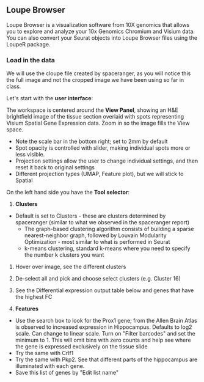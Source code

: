 ## Loupe Browser

Loupe Browser is a  visualization software from 10X genomics that allows you to explore and analyze your 10x Genomics Chromium and Visium data. You can also convert your Seurat objects into Loupe Browser files using the LoupeR package.

### Load in the data
We will use the cloupe file created by spaceranger, as you will notice this the full image and not the cropped image we have been using so far in class.


Let's start with the **user interface**:

The workspace is centered around the **View Panel**, showing an H&E brightfield image of the tissue section overlaid with spots representing Visium Spatial Gene Expression data. Zoom in so the image fills the View space.
* Note the scale bar in the bottom right; set to 2mm by default
* Spot opacity is controlled with slider, making individual spots more or less visible.
* Projection settings allow the user to change individual settings, and then reset it back to original settings
* Different projection types (UMAP, Feature plot), but we will stick to Spatial
  
On the left hand side you have the **Tool selector**:

1. **Clusters**

* Default is set to Clusters - these are clusters determined by spaceranger (similar to what we observed in the spaceranger report)
  * The graph-based clustering algorithm consists of building a sparse nearest-neighbor graph, followed by Louvain Modularity Optimization - most similar to what is performed in Seurat
  * k-means clustering, standard k-means where you need to specify the number k clusters you want

1. Hover over image, see the different clusters
2. De-select all and pick and choose select clusters (e.g. Cluster 16)
3. See the Differential expression output table below and genes that have the highest FC

2. **Features**

* Use the search box to look for the Prox1 gene; from the Allen Brain Atlas is observed to increased expression in Hippocampus. Defaults to log2 scale. Can change to linear scale. Turn on "Filter barcodes" and set the minimum to 1. This will omit bins with zero counts and help see where the gene is expressed exclusively on the tissue slide
* Try the same with Crlf1
* Try the same with Pkp2. See that different parts of the hippocampus are illuminated with each gene.
* Save this list of genes by "Edit list name"
